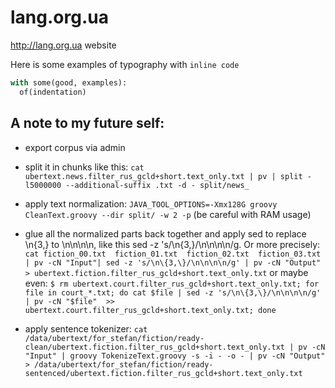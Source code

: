 # lang.org.ua
http://lang.org.ua website

Here is some examples of typography with `inline code`

```python
with some(good, examples):
  of(indentation)
```

## A note to my future self:
 * export corpus via admin
 * split it in chunks like this: `cat ubertext.news.filter_rus_gcld+short.text_only.txt | pv | split -l5000000 --additional-suffix .txt -d - split/news_`
 * apply text normalization: `JAVA_TOOL_OPTIONS=-Xmx128G groovy CleanText.groovy --dir split/ -w 2 -p` (be careful with RAM usage)
 * glue all the normalized parts back together and apply sed to replace \n{3,} to \n\n\n\n, like this sed -z 's/\n\{3,\}/\n\n\n\n/g. Or more precisely: `cat fiction_00.txt  fiction_01.txt  fiction_02.txt  fiction_03.txt | pv -cN "Input"| sed -z 's/\n\{3,\}/\n\n\n\n/g' | pv -cN "Output" > ubertext.fiction.filter_rus_gcld+short.text_only.txt` or maybe even:
 `$ rm ubertext.court.filter_rus_gcld+short.text_only.txt; for file in court_*.txt; do cat $file | sed -z 's/\n\{3,\}/\n\n\n\n/g' | pv -cN "$file"  >> ubertext.court.filter_rus_gcld+short.text_only.txt; done`

 * apply sentence tokenizer: `cat /data/ubertext/for_stefan/fiction/ready-clean/ubertext.fiction.filter_rus_gcld+short.text_only.txt | pv -cN "Input" | groovy TokenizeText.groovy -s -i - -o - | pv -cN "Output" > /data/ubertext/for_stefan/fiction/ready-sentenced/ubertext.fiction.filter_rus_gcld+short.text_only.txt`
